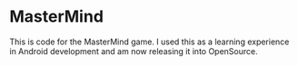 # MasterMind

This is code for the MasterMind game.  I used this as a learning experience in Android development and am now releasing it into OpenSource.
